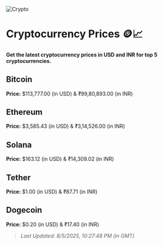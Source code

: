 
![Crypto](https://www.techguide.com.au/wp-content/uploads/2020/11/crypto3.jpeg)

# Cryptocurrency Prices 🪙📈

#### Get the latest cryptocurrency prices in USD and INR for top 5 cryptocurrencies.

## Bitcoin

**Price:** $113,777.00 (in USD) & ₹99,80,893.00 (in INR)

## Ethereum

**Price:** $3,585.43 (in USD) & ₹3,14,526.00 (in INR)

## Solana

**Price:** $163.12 (in USD) & ₹14,309.02 (in INR)

## Tether

**Price:** $1.00 (in USD) & ₹87.71 (in INR)

## Dogecoin

**Price:** $0.20 (in USD) & ₹17.40 (in INR)

> _Last Updated: 8/5/2025, 10:27:48 PM (in GMT)_
